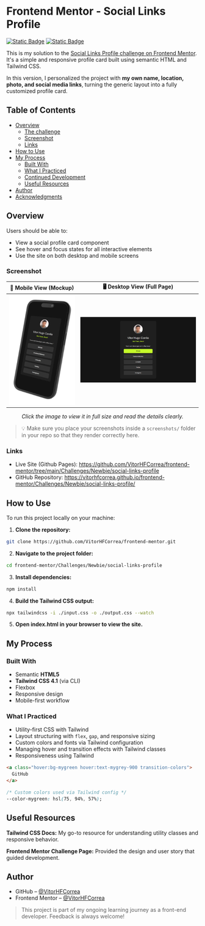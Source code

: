 # Frontend Mentor - Social Links Profile

[![Static Badge](https://img.shields.io/badge/HTML-%23E34F26?style=for-the-badge&logo=html5&labelColor=%23222222)](https://html.spec.whatwg.org/)
[![Static Badge](https://img.shields.io/badge/Tailwind%20CSS-%2306B6D4?style=for-the-badge&logo=tailwindcss&logoColor=%2306B6D4&labelColor=%23222222&color=%2306B6D4)](https://tailwindcss.com/)

This is my solution to the [Social Links Profile challenge on Frontend Mentor](https://www.frontendmentor.io/challenges/social-links-profile-UG32l9m6dQ). It's a simple and responsive profile card built using semantic HTML and Tailwind CSS.

In this version, I personalized the project with **my own name, location, photo, and social media links**, turning the generic layout into a fully customized profile card.

## Table of Contents

- [Overview](#overview)
  - [The challenge](#the-challenge)
  - [Screenshot](#screenshot)
  - [Links](#links)
- [How to Use](#how-to-use)
- [My Process](#my-process)
  - [Built With](#built-with)
  - [What I Practiced](#what-i-practiced)
  - [Continued Development](#continued-development)
  - [Useful Resources](#useful-resources)
- [Author](#author)
- [Acknowledgments](#acknowledgments)

## Overview

Users should be able to:

- View a social profile card component
- See hover and focus states for all interactive elements
- Use the site on both desktop and mobile screens

### Screenshot

| 📱 Mobile View (Mockup) | 🖥️ Desktop View (Full Page) |
|----------------------|--------------------------|
| <img src="./screenshots/mobile.png" width="300"/> | <img src="./screenshots/desktop.png" width="600"/> |

<p align="center"><em>Click the image to view it in full size and read the details clearly.</em></p>

> 💡 Make sure you place your screenshots inside a `screenshots/` folder in your repo so that they render correctly here.

### Links

- Live Site (Github Pages): https://github.com/VitorHFCorrea/frontend-mentor/tree/main/Challenges/Newbie/social-links-profile
- GitHub Repository: https://vitorhfcorrea.github.io/frontend-mentor/Challenges/Newbie/social-links-profile/

## How to Use

To run this project locally on your machine:

1. **Clone the repository:**
  ```bash
  git clone https://github.com/VitorHFCorrea/frontend-mentor.git
  ```

2. **Navigate to the project folder:**
  ```bash
  cd frontend-mentor/Challenges/Newbie/social-links-profile
  ```

3. **Install dependencies:**
  ```bash
  npm install
  ```

4. **Build the Tailwind CSS output:**
  ```bash
  npx tailwindcss -i ./input.css -o ./output.css --watch
  ```

5. **Open index.html in your browser to view the site.**

## My Process

### Built With

- Semantic **HTML5**
- **Tailwind CSS 4.1** (via CLI)
- Flexbox
- Responsive design
- Mobile-first workflow

### What I Practiced

- Utility-first CSS with Tailwind
- Layout structuring with `flex`, `gap`, and responsive sizing
- Custom colors and fonts via Tailwind configuration
- Managing hover and transition effects with Tailwind classes
- Responsiveness using Tailwind

```html
<a class="hover:bg-mygreen hover:text-mygrey-900 transition-colors">
  GitHub
</a>
```

```css
/* Custom colors used via Tailwind config */
--color-mygreen: hsl(75, 94%, 57%);
```

## Useful Resources
**Tailwind CSS Docs:** My go-to resource for understanding utility classes and responsive behavior.

**Frontend Mentor Challenge Page:** Provided the design and user story that guided development.

## Author

- GitHub – [@VitorHFCorrea](https://github.com/VitorHFCorrea)
- Frontend Mentor – [@VitorHFCorrea](https://www.frontendmentor.io/profile/VitorHFCorrea)

> This project is part of my ongoing learning journey as a front-end developer. Feedback is always welcome!